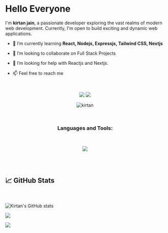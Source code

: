 # Hello Everyone

I'm **kirtan jain**, a passionate developer exploring the vast realms of modern web development. Currently, I'm open to build exciting and dynamic web applications.

- 🌱 I’m currently learning **React, Nodejs, Expressjs, Tailwind CSS, Nextjs**

- 👯 I’m looking to collaborate on Full Stack Projects

- 🤝 I’m looking for help with Reactjs and Nextjs.

- 📫 Feel free to reach me

<br>
<p align="center">
<a href="https://www.linkedin.com/in/kirtan-jain-aa2412208/"><img src="https://img.shields.io/badge/linkedin-0A66C2?style=for-the-badge&logo=linkedin&logoColor=white"></a>
<a href="https://www.instagram.com/kirtan_14/"><img src="https://img.shields.io/badge/-Instagram-blue?style=for-the-badge&logo=instagram&logoColor=pink"></a>
</p>

<p align="center"> <img src="https://komarev.com/ghpvc/?username=Kirtann&label=Profile%20views&color=0e75b6&style=flat" alt="kirtan" /> </p>
<br>

<h3 align="center">Languages and Tools:</h3><br>
<p align="center"> 
<img src="https://skillicons.dev/icons?i=angular,aws,bash,bootstrap,c,cpp,cs,css,discord,devto,bots,django,docker,express,fastapi,figma,firebase,gcp,git,github,githubactions,go,gitlab,graphql,heroku,html,ai,java,kotlin,spring,js,jest,jquery,linux,md,mongodb,netlify,nextjs,nginx,nodejs,php,postgres,postman,powershell,py,react,redis,regex,redux,replit,sqlite,styledcomponents,mysql,stackoverflow,svg,tailwind,twitter,ts,vercel,vim,vite,wasm,webpack,workers&perline=8&theme=dark" />
</p><br><br>

## 📈 GitHub Stats

</br></br>
![Kirtan's GitHub stats](https://github-readme-stats.vercel.app/api?username=kirtann&show_icons=true&theme=dark)  

![](https://github-readme-streak-stats.herokuapp.com/?user=kirtann&theme=dark&hide_border=false&fork=true)  

![](https://github-readme-stats.vercel.app/api/top-langs/?username=kirtann&theme=dark&hide_border=false&include_all_commits=true&count_private=true&layout=compact)

